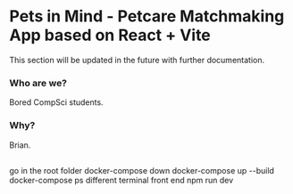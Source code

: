 # Pets in Mind - Petcare Matchmaking App based on React + Vite

This section will be updated in the future with further documentation.

### Who are we?
Bored CompSci students.

### Why?
Brian.


##
go in the root folder 
docker-compose down
docker-compose up --build 
docker-compose ps
different terminal front end
npm run dev